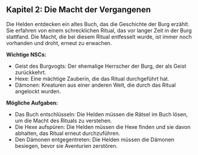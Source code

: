 ## Kapitel 2: Die Macht der Vergangenen

Die Helden entdecken ein altes Buch, das die Geschichte der Burg erzählt. Sie erfahren von einem schrecklichen Ritual, das vor langer Zeit in der Burg stattfand. Die Macht, die bei diesem Ritual entfesselt wurde, ist immer noch vorhanden und droht, erneut zu erwachen.

**Wichtige NSCs:**

* Geist des Burgvogts: Der ehemalige Herrscher der Burg, der als Geist zurückkehrt.
* Hexe: Eine mächtige Zauberin, die das Ritual durchgeführt hat.
* Dämonen: Kreaturen aus einer anderen Welt, die durch das Ritual angelockt wurden.

**Mögliche Aufgaben:**

* Das Buch entschlüsseln: Die Helden müssen die Rätsel im Buch lösen, um die Macht des Rituals zu verstehen.
* Die Hexe aufspüren: Die Helden müssen die Hexe finden und sie davon abhalten, das Ritual erneut durchzuführen.
* Den Dämonen entgegentreten: Die Helden müssen die Dämonen besiegen, bevor sie Aventurien zerstören.
